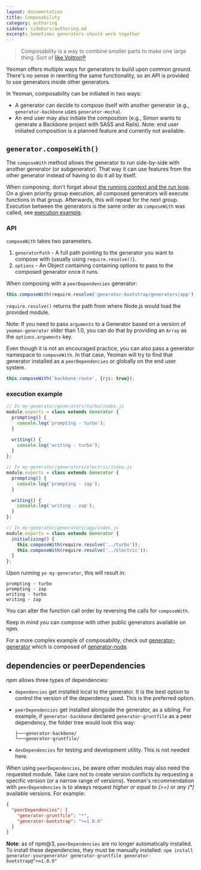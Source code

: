 ```yaml
---
layout: documentation
title: Composability
category: authoring
sidebar: sidebars/authoring.md
excerpt: Sometimes generators should work together
---
```


> Composability is a way to combine smaller parts to make one large thing. Sort of [like Voltron&reg;](http://25.media.tumblr.com/tumblr_m1zllfCJV21r8gq9go11_250.gif)

Yeoman offers multiple ways for generators to build upon common ground. There's no sense in rewriting the same functionality, so an API is provided to use generators inside other generators.

In Yeoman, composability can be initiated in two ways:

 * A generator can decide to compose itself with another generator (e.g., `generator-backbone` uses `generator-mocha`).
 * An end user may also initiate the composition (e.g., Simon wants to generate a Backbone project with SASS and Rails). Note: end user initiated composition is a planned feature and currently not available.

## `generator.composeWith()`

The `composeWith` method allows the generator to run side-by-side with another generator (or subgenerator). That way it can use features from the other generator instead of having to do it all by itself.

When composing, don't forget about [the running context and the run loop](/authoring/running-context.html). On a given priority group execution, all composed generators will execute functions in that group. Afterwards, this will repeat for the next group. Execution between the generators is the same order as `composeWith` was called, see [execution example](#order).

### API

`composeWith` takes two parameters.

 1. `generatorPath` - A full path pointing to the generator you want to compose with (usually using `require.resolve()`).
 2. `options` - An Object containing containing options to pass to the composed generator once it runs.

When composing with a `peerDependencies` generator:

```js
this.composeWith(require.resolve('generator-bootstrap/generators/app'), {preprocessor: 'sass'});
```

`require.resolve()` returns the path from where Node.js would load the provided module.

Note: If you need to pass `arguments` to a Generator based on a version of `yeoman-generator` older than 1.0, you can do that by providing an `Array` as the `options.arguments` key.

Even though it is not an encouraged practice, you can also pass a generator namespace to `composeWith`. In that case, Yeoman will try to find that generator installed as a `peerDependencies` or globally on the end user system.

```js
this.composeWith('backbone:route', {rjs: true});
```

### <a name="order"></a>execution example
```js
// In my-generator/generators/turbo/index.js
module.exports = class extends Generator {
  prompting() {
    console.log('prompting - turbo');
  }

  writing() {
    console.log('writing - turbo');
  }
};

// In my-generator/generators/electric/index.js
module.exports = class extends Generator {
  prompting() {
    console.log('prompting - zap');
  }

  writing() {
    console.log('writing - zap');
  }
};

// In my-generator/generators/app/index.js
module.exports = class extends Generator {
  initializing() {
    this.composeWith(require.resolve('../turbo'));
    this.composeWith(require.resolve('../electric'));
  }
};
```

Upon running `yo my-generator`, this will result in:

```
prompting - turbo
prompting - zap
writing - turbo
writing - zap
```

You can alter the function call order by reversing the calls for `composeWith`.

Keep in mind you can compose with other public generators available on npm.

For a more complex example of composability, check out
[generator-generator](https://github.com/yeoman/generator-generator/blob/master/app/index.js)
which is composed of
[generator-node](https://github.com/yeoman/generator-node).

## dependencies or peerDependencies

*npm* allows three types of dependencies:

 * `dependencies` get installed local to the generator. It is the best option to control the version of the dependency used. This is the preferred option.
 * `peerDependencies` get installed alongside the generator, as a sibling. For example, if `generator-backbone` declared `generator-gruntfile` as a peer dependency, the folder tree would look this way:

    ```
    ├───generator-backbone/
    └───generator-gruntfile/
    ```
 * `devDependencies` for testing and development utility. This is not needed here.

When using `peerDependencies`, be aware other modules may also need the requested module. Take care not to create version conflicts by requesting a specific version (or a narrow range of versions). Yeoman's recommendation with `peerDependencies` is to always request _higher or equal to (>=)_ or _any (*)_ available versions. For example:

```json
{
  "peerDependencies": {
    "generator-gruntfile": "*",
    "generator-bootstrap": ">=1.0.0"
  }
}
```

**Note**: as of npm@3, `peerDependencies` are no longer automatically installed. To install these dependencies, they must be manually installed: `npm install generator-yourgenerator generator-gruntfile generator-bootstrap@">=1.0.0"`
